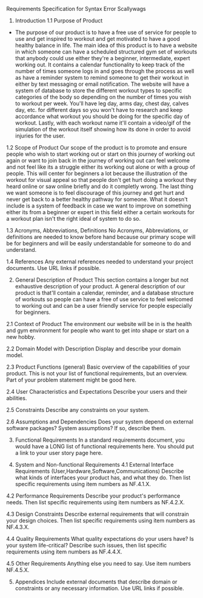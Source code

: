 Requirements Specification for Syntax Error Scallywags

1. Introduction
1.1 Purpose of Product

* The purpose of our product is to have a free use of service for people to use and get inspired to workout and get motivated to have a good healthy balance in life. The main idea of this product is to have a website in which someone can have a scheduled structured gym set of workouts that anybody could use either they're a beginner, intermediate, expert working out. It contains a calendar functionality to keep track of the number of times someone logs in and goes through the process as well as have a reminder system to remind someone to get their workout in either by text messaging or email notification. The website will have a system of database to store the different workout types to specific categories of the body so depending on the number of times you wish to workout per week. You'll have leg day, arms day, chest day, calves day, etc. for different days so you won't have to research and keep accordance what workout you should be doing for the specific day of workout. Lastly, with each workout name it'll contain a video/gif of the simulation of the workout itself showing how its done in order to avoid injuries for the user. 

1.2 Scope of Product
Our scope of the product is to promote and ensure people who wish to start working out or start on this journey of working out again or want to join back in the journey of working out can feel welcome and not feel like its a struggle either its working out alone or with a group of people. This will center for beginners a lot because the illustration of the workout for visual appeal so that people don't get hurt doing a workout they heard online or saw online briefly and do it completly wrong. The last thing we want someone is to feel discourage of this journey and get hurt and never get back to a better healthy pathway for someone. What it doesn't include is a system of feedback in case we want to improve on something either its from a beginner or expert in this field either a certain workouts for a workout plan isn't the right ideal of system to do so. 


1.3 Acronyms, Abbreviations, Definitions
No Acronyms, Abbreviations, or definitions are needed to know before hand because our primary scope will be for beginners and will be easily understandable for someone to do and understand. 

1.4 References
Any external references needed to understand your project documents. Use URL links if possible.

2. General Description of Product
This section contains a longer but not exhaustive description of your product.
A general description of our product is that'll contain a calendar, reminder, and a database structure of workouts so people can have a free of use service to feel welcomed to working out and can be a user friendly service for people especially for beginners. 

2.1 Context of Product
The environment our website will be in is the health and gym environment for people who want to get into shape or start on a new hobby.  

2.2 Domain Model with Description
Display and describe your domain model.

2.3 Product Functions (general)
Basic overview of the capabilities of your product. This is not your list of functional requirements, but an overview. Part of your problem statement might be good here.

2.4 User Characteristics and Expectations
Describe your users and their abilities.

2.5 Constraints
Describe any constraints on your system.

2.6 Assumptions and Dependencies
Does your system depend on external software packages? System assumptions? If so, describe them.

3. Functional Requirements
In a standard requirements document, you would have a LONG list of functional requirements here. You should put a link to your user story page here.

4. System and Non-functional Requirements
4.1 External Interface Requirements (User,Hardware,Software,Communications)
Describe what kinds of interfaces your product has, and what they do. Then list specific requirements using item numbers as NF.4.1.X.

4.2 Performance Requirements
Describe your product's performance needs. Then list specific requirements using item numbers as NF.4.2.X.

4.3 Design Constraints
Describe external requirements that will constrain your design choices. Then list specific requirements using item numbers as NF.4.3.X.

4.4 Quality Requirements
What quality expectations do your users have? Is your system life-critical? Describe such issues, then list specific requirements using item numbers as NF.4.4.X.

4.5 Other Requirements
Anything else you need to say. Use item numbers NF.4.5.X.

5. Appendices
Include external documents that describe domain or constraints or any necessary information. Use URL links if possible.
